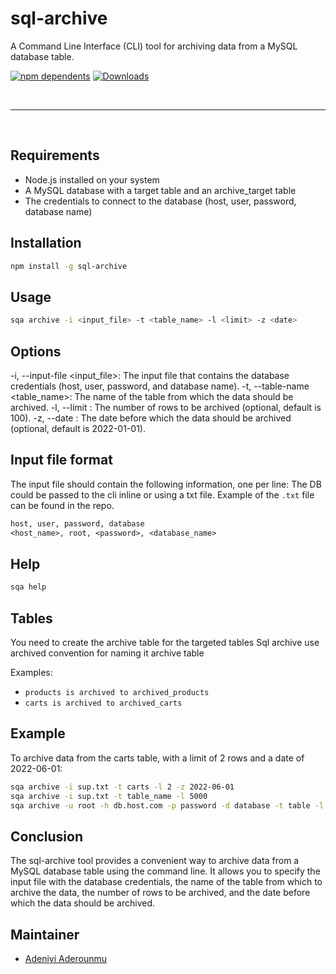 # sql-archive

A Command Line Interface (CLI) tool for archiving data from a MySQL database table.

[![npm dependents](https://badgen.net/npm/dependents/sql-archive)](https://www.npmjs.com/package/sql-archive?activeTab=dependents)
[![Downloads](https://badgen.net/npm/dt/sql-archive)](https://www.npmjs.com/package/sql-archive)

<br>

---

<br>

## Requirements

- Node.js installed on your system
- A MySQL database with a target table and an archive_target table
- The credentials to connect to the database (host, user, password, database name)

## Installation

```sh
npm install -g sql-archive

```

## Usage

```sh
sqa archive -i <input_file> -t <table_name> -l <limit> -z <date>

```

## Options

-i, --input-file <input_file>: The input file that contains the database credentials (host, user, password, and database name).
-t, --table-name <table_name>: The name of the table from which the data should be archived.
-l, --limit <limit>: The number of rows to be archived (optional, default is 100).
-z, --date <date>: The date before which the data should be archived (optional, default is 2022-01-01).

## Input file format

The input file should contain the following information, one per line:
The DB could be passed to the cli inline or using a txt file. Example of the `.txt` file can be found in the repo.

```txt
host, user, password, database
<host_name>, root, <password>, <database_name>

```

## Help

```sh
sqa help
```


## Tables

You need to create the archive table for the targeted tables
Sql archive use archived convention for naming it archive table

Examples:

- `products is archived to archived_products`
- `carts is archived to archived_carts`


## Example

To archive data from the carts table, with a limit of 2 rows and a date of 2022-06-01:

```sh
sqa archive -i sup.txt -t carts -l 2 -z 2022-06-01
sqa archive -i sup.txt -t table_name -l 5000
sqa archive -u root -h db.host.com -p password -d database -t table -l 3000
```

## Conclusion

The sql-archive tool provides a convenient way to archive data from a MySQL database table using the command line. It allows you to specify the input file with the database credentials, the name of the table from which to archive the data, the number of rows to be archived, and the date before which the data should be archived.

## Maintainer

- [Adeniyi Aderounmu](https://github.com/teebarg)

